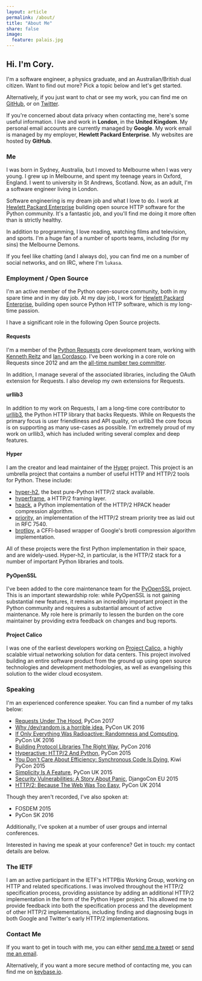```yaml
---
layout: article
permalink: /about/
title: "About Me"
share: false
image:
  feature: palais.jpg
---
```


## Hi. I'm Cory.

I'm a software engineer, a physics graduate, and an Australian/British dual citizen. Want to find out more? Pick a topic below and let's get started.

Alternatively, if you just want to chat or see my work, you can find me on [GitHub](https://github.com/Lukasa), or on [Twitter](https://twitter.com/Lukasaoz).

If you're concerned about data privacy when contacting me, here's some useful information. I live and work in **London**, in the **United Kingdom**. My personal email accounts are currently managed by **Google**. My work email is managed by my employer, **Hewlett Packard Enterprise**. My websites are hosted by **GitHub**.

### Me

I was born in Sydney, Australia, but I moved to Melbourne when I was very young. I grew up in Melbourne, and spent my teenage years in Oxford, England. I went to university in St Andrews, Scotland. Now, as an adult, I'm a software engineer living in London.

Software engineering is my dream job and what I love to do. I work at [Hewlett Packard Enterprise](https://www.hpe.com/uk/en/home.html) building open source HTTP software for the Python community. It's a fantastic job, and you'll find me doing it more often than is strictly healthy.

In addition to programming, I love reading, watching films and television, and sports. I'm a huge fan of a number of sports teams, including (for my sins) the Melbourne Demons.

If you feel like chatting (and I always do), you can find me on a number of social networks, and on IRC, where I'm `lukasa`.

### Employment / Open Source

I'm an active member of the Python open-source community, both in my spare time and in my day job. At my day job, I work for [Hewlett Packard Enterprise](https://www.hpe.com/uk/en/home.html), building open source Python HTTP software, which is my long-time passion.

I have a significant role in the following Open Source projects.

#### Requests

I'm a member of the [Python Requests](http://python-requests.org/) core development team, working with [Kenneth Reitz](http://kennethreitz.org/) and [Ian Cordasco](http://www.coglib.com/~icordasc/index.html#resume). I've been working in a core role on Requests since 2012 and am the [all-time number two committer](https://github.com/kennethreitz/requests/graphs/contributors).

In addition, I manage several of the associated libraries, including the OAuth extension for Requests. I also develop my own extensions for Requests.

#### urllib3

In addition to my work on Requests, I am a long-time core contributor to [urllib3](https://github.com/shazow/urllib3), the Python HTTP library that backs Requests. While on Requests the primary focus is user friendliness and API quality, on urllib3 the core focus is on supporting as many use-cases as possible. I'm extremely proud of my work on urllib3, which has included writing several complex and deep features.

#### Hyper

I am the creator and lead maintainer of the [Hyper](http://python-hyper.org) project. This project is an umbrella project that contains a number of useful HTTP and HTTP/2 tools for Python. These include:

- [hyper-h2](http://python-hyper.org/h2), the best pure-Python HTTP/2 stack available.
- [hyperframe](http://python-hyper.org/hyperframe), a HTTP/2 framing layer.
- [hpack](http://python-hyper.org/hpack), a Python implementation of the HTTP/2 HPACK header compression algorithm.
- [priority](http://python-hyper.org/priority), an implementation of the HTTP/2 stream priority tree as laid out in RFC 7540.
- [brotlipy](http://python-hyper.org/brotlipy), a CFFI-based wrapper of Google's brotli compression algorithm implementation.

All of these projects were the first Python implementation in their space, and are widely-used. Hyper-h2, in particular, is the HTTP/2 stack for a number of important Python libraries and tools.

#### PyOpenSSL

I've been added to the core maintenance team for the [PyOpenSSL](https://pyopenssl.readthedocs.org/en/stable/) project. This is an important stewardship role: while PyOpenSSL is not gaining substantial new features, it remains an incredibly important project in the Python community and requires a substantial amount of active maintenance. My role here is primarily to lessen the burden on the core maintainer by providing extra feedback on changes and bug reports.

#### Project Calico

I was one of the earliest developers working on [Project Calico](https://www.projectcalico.org/), a highly scalable virtual networking solution for data centers. This project involved building an entire software product from the ground up using open source technologies and development methodologies, as well as evangelising this solution to the wider cloud ecosystem.

### Speaking

I'm an experienced conference speaker. You can find a number of my talks below:

- [Requests Under The Hood](https://youtu.be/ptbCIvve6-k), PyCon 2017
- [Why /dev/random is a horrible idea](https://youtu.be/4E7uQD3lpus), PyCon UK 2016
- [If Only Everything Was Radioactive: Randomness and Computing](https://youtu.be/_gxYs4CxwK8), PyCon UK 2016
- [Building Protocol Libraries The Right Way](https://www.youtube.com/watch?v=7cC3_jGwl_U), PyCon 2016
- [Hyperactive: HTTP/2 And Python](https://youtu.be/ACXVyvm5eTc), PyCon 2015
- [You Don't Care About Efficiency: Synchronous Code Is Dying](https://youtu.be/7b4z7y6Lohw), Kiwi PyCon 2015
- [Simplicity Is A Feature](https://youtu.be/KV9BYAdNcsw), PyCon UK 2015
- [Security Vulnerabilities: A Story About Panic](https://vimeo.com/135740372), DjangoCon EU 2015
- [HTTP/2: Because The Web Was Too Easy](https://youtu.be/IpwOiucVlIo), PyCon UK 2014

Though they aren't recorded, I've also spoken at:

- FOSDEM 2015
- PyCon SK 2016

Additionally, I've spoken at a number of user groups and internal conferences.

Interested in having me speak at your conference? Get in touch: my contact details are below.

### The IETF

I am an active participant in the IETF's HTTPBis Working Group, working on HTTP and related specifications. I was involved throughout the HTTP/2 specification process, providing assistance by adding an additional HTTP/2 implementation in the form of the Python Hyper project. This allowed me to provide feedback into both the specification process and the development of other HTTP/2 implementations, including finding and diagnosing bugs in both Google and Twitter's early HTTP/2 implementations.

### Contact Me

If you want to get in touch with me, you can either [send me a tweet](https://twitter.com/Lukasaoz) or [send me an email](cory@lukasa.co.uk).

Alternatively, if you want a more secure method of contacting me, you can find me on [keybase.io](https://keybase.io/lukasa).
